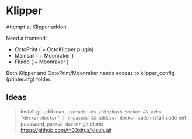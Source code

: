# Klipper

Attempt at Klipper addon.

Need a frontend:
- OctoPrint ( + OctoKlipper plugin)
- Mainsail ( + Moonraker )
- Fluidd ( + Moonraker )

Both Klipper and OctoPrint/Moonraker needs access to klipper_config (printer.cfg) folder.

## Ideas

> install git
> add user, `useradd -ms /bin/bash docker && echo "docker:docker" | chpasswd && adduser docker sudo`
> install sudo
> set password, `passwd docker`
> git clone https://github.com/th33xitus/kiauh.git
